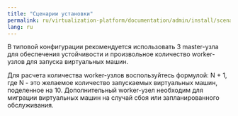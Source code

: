 ```yaml
---
title: "Сценарии установки"
permalink: ru/virtualization-platform/documentation/admin/install/scenarios.html
lang: ru
---
```


В типовой конфигурации рекомендуется использовать 3 master-узла для обеспечения устойчивости и произвольное количество worker-узлов для запуска виртуальных машин.

Для расчета количества worker-узлов воспользуйтесь формулой: N + 1, где N - это желаемое количество запускаемых виртуальных машин, поделенное на 10.
Дополнительный worker-узел необходим для миграции виртуальных машин на случай сбоя или запланированного обслуживания.
